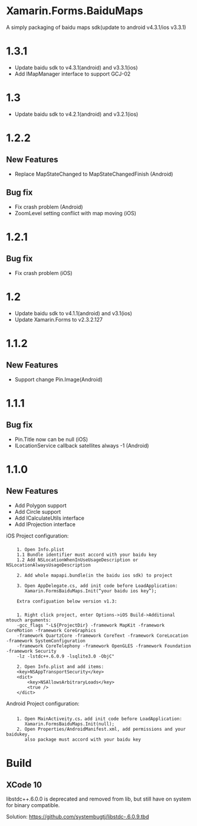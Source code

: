# Xamarin.Forms.BaiduMaps
A simply packaging of baidu maps sdk(update to android v4.3.1/ios v3.3.1)


# 1.3.1
 
* Update baidu sdk to v4.3.1(android) and v3.3.1(ios)
* Add IMapManager interface to support GCJ-02

# 1.3

* Update baidu sdk to v4.2.1(android) and v3.2.1(ios)

# 1.2.2

## New Features

* Replace MapStateChanged to MapStateChangedFinish (Android)

## Bug fix

* Fix crash problem (Android)
* ZoomLevel setting conflict with map moving (iOS)

# 1.2.1

## Bug fix

* Fix crash problem (iOS)

# 1.2

* Update baidu sdk to v4.1.1(android) and v3.1(ios)
* Update Xamarin.Forms to v2.3.2.127

# 1.1.2

## New Features

* Support change Pin.Image(Android)

# 1.1.1

## Bug fix

* Pin.Title now can be null (iOS)
* ILocationService callback satellites always -1 (Android)

# 1.1.0

## New Features

* Add Polygon support
* Add Circle support
* Add ICalculateUtils interface
* Add IProjection interface

iOS Project configuration:
###
        1. Open Info.plist
        1.1 Bundle identifier must accord with your baidu key
        1.2 Add NSLocationWhenInUseUsageDescription or NSLocationAlwaysUsageDescription
        
        2. Add whole mapapi.bundle(in the baidu ios sdk) to project
        
        3. Open AppDelegate.cs, add init code before LoadApplication:  
           Xamarin.FormsBaiduMaps.Init(“your baidu ios key”);

        Extra configuation below version v1.3:
###
        1. Right click project, enter Options->iOS Build->Additional mtouch arguments:  
        -gcc_flags "-L${ProjectDir} -framework MapKit -framework CoreMotion -framework CoreGraphics
        -framework QuartzCore -framework CoreText -framework CoreLocation -framework SystemConfiguration  
        -framework CoreTelephony -framework OpenGLES -framework Foundation -framework Security  
        -lz -lstdc++.6.0.9 -lsqlite3.0 -ObjC"

        2. Open Info.plist and add items:
        <key>NSAppTransportSecurity</key>
        <dict>
            <key>NSAllowsArbitraryLoads</key>
            <true />
        </dict>

Android Project configuration:
###
        1. Open MainActiveity.cs，add init code before LoadApplication:  
           Xamarin.FormsBaiduMaps.Init(null);
        2. Open Properties/AndroidManifest.xml, add permissions and your baidukey,  
           also package must accord with your baidu key


# Build

## XCode 10

libstdc++.6.0.0 is deprecated and removed from lib, but still have on system for binary compatible.

Solution: https://github.com/systembugtj/libstdc-.6.0.9.tbd